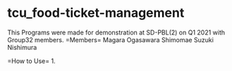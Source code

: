 # tcu_food-ticket-management
This Programs were made for demonstration at SD-PBL(2) on Q1 2021 with Group32 members.
=Members=
Magara
Ogasawara
Shimomae
Suzuki
Nishimura

=How to Use=
1.
